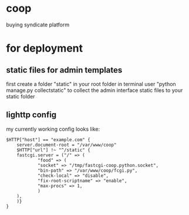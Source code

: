 # coop
buying syndicate platform


# for deployment
## static files for admin templates 

first create a folder "static" in your root folder
in terminal user "python manage.py collectstatic" to collect the admin interface static files to your static folder


## lighttp config
my currently working config looks like:

    $HTTP["host"] == "example.com" {
        server.document-root = "/var/www/coop"
        $HTTP["url"] !~ "^/static" {
        fastcgi.server = ("/" => (
                "food" => (
                "socket" => "/tmp/fastcgi-coop.python.socket",
                "bin-path" => "/var/www/coop/fcgi.py",
                "check-local" => "disable",
                "fix-root-scriptname" => "enable",
                "max-procs" => 1,
                )
        ),
        )}
    }


